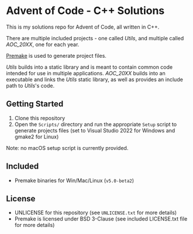 # Advent of Code - C++ Solutions

This is my solutions repo for Advent of Code, all written in C++.

There are multiple included projects - one called _Utils_, and multiple called _AOC_20XX_, one for each year.

[Premake](https://github.com/premake/premake-core) is used to generate project files.

_Utils_ builds into a static library and is meant to contain common code intended for use in multiple applications.
_AOC_20XX_ builds into an executable and links the _Utils_ static library, as well as provides an include path to _Utils_'s code.

## Getting Started
1. Clone this repository
2. Open the `Scripts/` directory and run the appropriate `Setup` script to generate projects files (set to Visual Studio 2022 for Windows and gmake2 for Linux)

Note: no macOS setup script is currently provided.

## Included
- Premake binaries for Win/Mac/Linux (`v5.0-beta2`)

## License
- UNLICENSE for this repository (see `UNLICENSE.txt` for more details)
- Premake is licensed under BSD 3-Clause (see included LICENSE.txt file for more details)